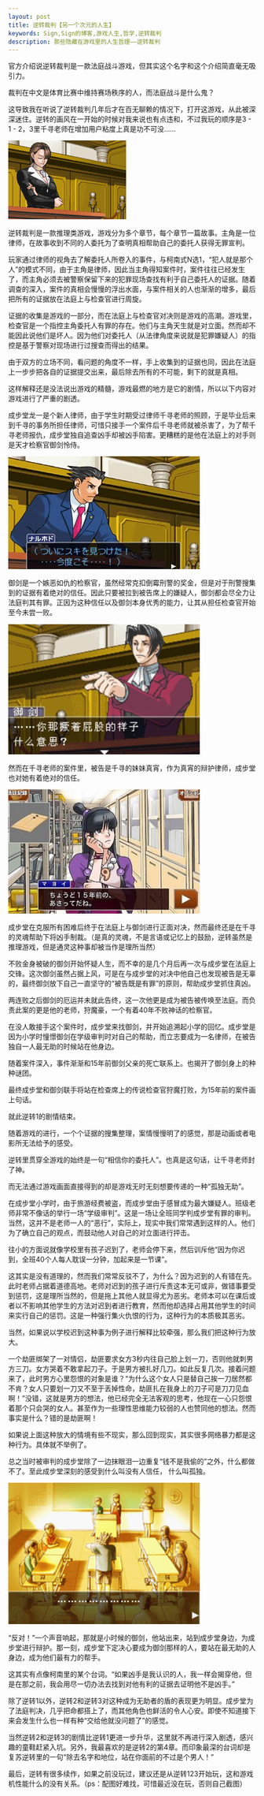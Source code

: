 ```yaml
---
layout: post
title: 逆转裁判【另一个次元的人生】
keywords: Sign,Sign的博客,游戏人生,哲学,逆转裁判
description: 那些隐藏在游戏里的人生哲理——逆转裁判
---
```

官方介绍说逆转裁判是一款法庭战斗游戏，但其实这个名字和这个介绍简直毫无吸引力。

裁判在中文是体育比赛中维持赛场秩序的人，而法庭战斗是什么鬼？

这导致我在听说了逆转裁判几年后才在百无聊赖的情况下，打开这游戏，从此被深深迷住。逆转的画风在一开始的时候对我来说也有点违和，不过我玩的顺序是3 - 1 - 2，3里千寻老师在增加用户粘度上真是功不可没……

![绫里千寻](/img/2016-3-9-AceAttorney/e1.gif)

逆转裁判是一款推理类游戏，游戏分为多个章节，每个章节一篇故事。主角是一位律师，在故事收到不同的人委托为了查明真相帮助自己的委托人获得无罪宣判。

玩家通过律师的视角去了解委托人所卷入的事件，与柯南式N选1，“犯人就是那个人”的模式不同，由于主角是律师，因此当主角得知案件时，案件往往已经发生了，而主角必须去被警察保留下来的犯罪现场查找有利于自己委托人的证据。随着调查的深入，案件的真相会慢慢的浮出水面，与案件相关的人也渐渐的增多，最后把所有的证据放在法庭上与检查官进行周旋。

证据的收集是游戏的一部分，而在法庭上与检查官对决则是游戏的高潮。游戏里，检查官是一个指控主角委托人有罪的存在。他们与主角天生就是对立面。然而却不能因此说他们是坏人。因为他们对委托人（从法律角度来说就是犯罪嫌疑人）的指控是基于警察对现场进行过搜查而得出的结果。

由于双方的立场不同，看问题的角度不一样，手上收集到的证据也同，因此在法庭上一步步把各自的证据提交出来，最后除去所有的不可能，剩下的就是真相。

这样解释还是没法说出游戏的精髓，游戏最燃的地方是它的剧情，所以以下内容对游戏进行了严重的剧透。

成步堂龙一是个新人律师，由于学生时期受过律师千寻老师的照顾，于是毕业后来到千寻的事务所担任律师，可惜只接手一个案件后千寻老师就被杀害了，为了帮千寻老师报仇，成步堂独自追查凶手却被凶手陷害。更糟糕的是他在法庭上的对手则是天才检察官御剑怜侍。

![成步堂龙一](/img/2016-3-9-AceAttorney/e2.jpg)

御剑是一个嫉恶如仇的检察官，虽然经常克扣倒霉刑警的奖金，但是对于刑警搜集到的证据有着绝对的信任。因此只要被拉到被告席上的嫌疑人，御剑都会尽全力让法庭判其有罪。正因为这种信任以及御剑本身优秀的能力，让其从担任检查官开始至今未尝一败。

![御剑怜侍](/img/2016-3-9-AceAttorney/e3.jpg)

然而在千寻老师的案件里，被告是千寻的妹妹真宵，作为真宵的辩护律师，成步堂也对她有着绝对的信任。

![绫里真宵](/img/2016-3-9-AceAttorney/e4.jpg)

成步堂在克服所有困难后终于在法庭上与御剑进行正面对决，然而最终还是在千寻的灵魂帮助下将凶手制裁。（是真的灵魂，不是言语或记忆上的鼓励，逆转虽然是推理游戏，但是通灵这种事却被当作是理所当然）

不败金身被破的御剑开始怀疑人生，而不幸的是几个月后再一次与成步堂在法庭上交锋。这次御剑虽然占据上风，可是在与成步堂的对决中他自己也发现被告是无辜的，最终御剑放下自己一直坚守的“被告既是有罪”的原则，帮助成步堂抓住真凶。

两连败之后御剑的厄运并未就此告终，这一次他更是成为被告被传唤至法庭。而负责此案的更是他的老师，狩魔豪，一个有着40年不败神话的检察官。

在没人敢接手这个案件时，成步堂来找御剑，并开始追溯起小学的回忆。成步堂是因为小学时憧憬御剑在学级审判时对自己的帮助，而立志要成为一名律师，在被告独自一人最无助的时候站在他身边。

随着案件深入，事件渐渐和15年前御剑父亲的死亡联系上。也揭开了御剑身上的种种谜团。

最终成步堂和御剑联手将站在检查席上的传说检查官狩魔打败，为15年前的案件画上句话。

就此逆转1的剧情结束。

随着游戏的进行，一个个证据的搜集整理，案情慢慢明了的感觉，那是动画或者电影所无法给予的感受。

逆转里贯穿全游戏的始终是一句“相信你的委托人”。也真是这句话，让千寻老师封了神。

而无法通过游戏画面直接得到的却是游戏无时无刻想要传递的一种“孤独无助”。

在成步堂小学时，由于旅游经费被盗，而成步堂由于感冒成为最大嫌疑人。班级老师非常不像话的举行一场“学级审判”。这是一场让全班同学判成步堂有罪的审判。当然，这并不是老师一人的“恶行”，实际上，现实中我们常常遇到这样的人。他们为了确立自己的观点，而鼓动他人对自己的对立面进行抨击。

往小的方面说就像学校里有孩子迟到了，老师会停下来，然后训斥他“因为你迟到，全班40个人每人耽误一分钟，加起来是一节课”。

这其实是没有道理的，然而我们常常反驳不了，为什么？因为迟到的人有错在先。此时老师占据着道德高地。老师对迟到的孩子进行斥责这本无可或非，做错事要受到惩罚，这是理所当然的，但是拖上其他人就显得尤为恶劣。老师本可以在课后或者以不影响其他学生的方法对迟到者进行教育，然而他却选择占用其他学生的时间来实行自己的惩罚。这是一种强行集火仇恨的行为，这种行为的本质极其恶劣。

当然，如果说以学校迟到这种事为例子进行解释比较牵强，那么我们把这种行为放大。

一个劫匪绑架了一对情侣，劫匪要求女方3秒内往自己脸上划一刀，否则他就刺男方三刀。女方哭着不敢拿起刀子。于是男方被扎好几刀。如此反复几次。接着问题来了，此时男方心里怨恨的对象是谁？“为什么这个女人只是替自己挨一刀居然都不肯？女人只要划一刀又不至于丢掉性命，劫匪扎在我身上的刀子可是刀刀见血啊！”没错，这就是男方的想法，他已经完全无法客观的思考，他现在一心只怨恨着那个只会哭的女人。甚至作为一些理性思维能力较弱的人也赞同他的想法。然而事实是什么？错的是劫匪啊！

如果说上面这种放大的情境有些不现实，那么回到现实，其实很多网络暴力都是这种行为。具体就不举例了。

总之当时被审判的成步堂除了一边抹眼泪一边重复“钱不是我偷的”之外，什么都做不了。至此成步堂深刻的感受到什么叫没有人信任， 什么叫孤独。

![学级审判](/img/2016-3-9-AceAttorney/e5.jpg)

“反对！”一个声音响起，那就是小时候的御剑，他站出来，站到成步堂身边，为成步堂进行辩护。那一刻，成步堂下定决心要成为御剑那样的人，要站在最无助的人身边，成为他们最有力的帮手。

这其实有点像柯南里的某个台词。“如果凶手是我认识的人，我一样会揭穿他，但是在那之前，我会用尽一切办法去找到对他有利的证据去证明他不是凶手。”

除了逆转1以外，逆转2和逆转3对这种成为无助者的盾的表现更为明显。成步堂为了法庭判决，几乎把命都搭上了，而其他角色也鲜活的令人心安。即使不知道接下来会发生什么也一样有种“交给他就没问题了”的感觉。

当然逆转2和逆转3的剧情比逆转1更进一步升华，这里就不再进行深入剧透，感兴趣的童鞋赶紧入坑。另外，我最喜欢的是逆转2的第4章。而印象最深的台词却是复苏逆转里的一句“除去名字和地位，站在你面前的不过是个男人！”

最后，逆转有很多续作，如果之前没玩过，建议还是从逆转123开始玩，这和游戏机性能什么的没有关系。（ps：配图好难找，可惜最近没在玩，否则自己截图）